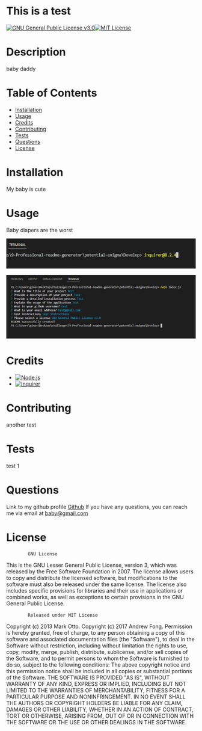 
# This is a test
[![GNU General Public License v3.0](https://img.shields.io/badge/-GNU%20General%20Public%20License%20v3.0-blue)](https://www.gnu.org/licenses/)[![MIT License](https://img.shields.io/badge/-MIT%20License-brightgreen)](https://www.mit.edu/~amini/LICENSE.md)

# Description

baby daddy


# Table of Contents

- [Installation](#installation)
- [Usage](#usage)
- [Credits](#credits)
- [Contributing](#contributing)
- [Tests](#tests)
- [Questions](#questions)
- [License](#license)

# Installation
My baby is cute


# Usage

Baby diapers are the worst

![alt text](assets/images/inquirer-screenshot.png)

![alt text](assets/images/terminal-readme.png)


# Credits
- [![Node.js](https://img.shields.io/badge/-node.js-blueviolet)](https://nodejs.org/en/)
- [![inquirer](https://img.shields.io/badge/-inquirer-ff69b4)](https://www.npmjs.com/package/inquirer)


# Contributing
another test


# Tests
test 1


# Questions
Link to my github profile [Github](https://github.com/babybooggers/)
If you have any questions, you can reach me via email at baby@gmail.com


# License

            
            GNU License

This is the GNU Lesser General Public License, version 3, which was released by the Free Software Foundation in 2007. The license allows users to copy and distribute the licensed software, but modifications to the software must also be released under the same license. The license also includes specific provisions for libraries and their use in applications or combined works, as well as exceptions to certain provisions in the GNU General Public License. 
            
            Released under MIT License

Copyright (c) 2013 Mark Otto.
Copyright (c) 2017 Andrew Fong.
Permission is hereby granted, free of charge, to any person obtaining a copy of this software and associated documentation files (the "Software"), to deal in the Software without restriction, including without limitation the rights to use, copy, modify, merge, publish, distribute, sublicense, and/or sell copies of the Software, and to permit persons to whom the Software is furnished to do so, subject to the following conditions:
The above copyright notice and this permission notice shall be included in all copies or substantial portions of the Software.
THE SOFTWARE IS PROVIDED "AS IS", WITHOUT WARRANTY OF ANY KIND, EXPRESS OR IMPLIED, INCLUDING BUT NOT LIMITED TO THE WARRANTIES OF MERCHANTABILITY, FITNESS FOR A PARTICULAR PURPOSE AND NONINFRINGEMENT. IN NO EVENT SHALL THE AUTHORS OR COPYRIGHT HOLDERS BE LIABLE FOR ANY CLAIM, DAMAGES OR OTHER LIABILITY, WHETHER IN AN ACTION OF CONTRACT, TORT OR OTHERWISE, ARISING FROM, OUT OF OR IN CONNECTION WITH THE SOFTWARE OR THE USE OR OTHER DEALINGS IN THE SOFTWARE.

    